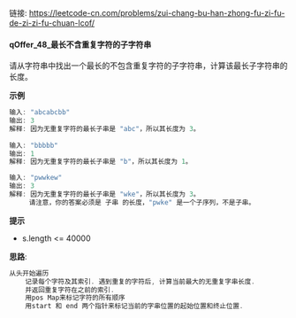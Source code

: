 链接:   https://leetcode-cn.com/problems/zui-chang-bu-han-zhong-fu-zi-fu-de-zi-zi-fu-chuan-lcof/

#### qOffer_48_最长不含重复字符的子字符串

请从字符串中找出一个最长的不包含重复字符的子字符串，计算该最长子字符串的长度。

**示例**

```java
输入: "abcabcbb"
输出: 3 
解释: 因为无重复字符的最长子串是 "abc"，所以其长度为 3。
    
输入: "bbbbb"
输出: 1
解释: 因为无重复字符的最长子串是 "b"，所以其长度为 1。

输入: "pwwkew"
输出: 3
解释: 因为无重复字符的最长子串是 "wke"，所以其长度为 3。
     请注意，你的答案必须是 子串 的长度，"pwke" 是一个子序列，不是子串。
```

**提示**

- s.length <= 40000

**思路**: 

```java 
从头开始遍历
    记录每个字符及其索引. 遇到重复的字符后, 计算当前最大的无重复字串长度. 
    并返回重复字符在之前的索引. 
	用pos Map来标记字符的所有顺序
    用start 和 end 两个指针来标记当前的字串位置的起始位置和终止位置. 
```









